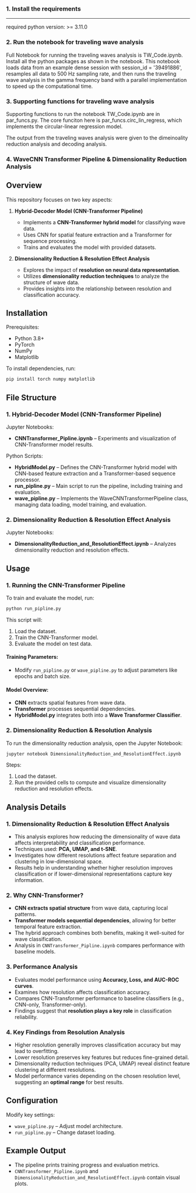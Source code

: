 ### 1. Install the requirements
--------
required python version: >= 3.11.0

### 2. Run the notebook for traveling wave analysis
Full Notebook for running the traveling waves analysis is TW_Code.ipynb. Install all the python packages as shown in the notebook. This notebook loads data from an example dense session with session_id = '39491886', resamples all data to 500 Hz sampling rate, and then runs the traveling wave analysis in the gamma frequency band with a parallel implementation to speed up the computational time. 

### 3. Supporting functions for traveling wave analysis 
Supporting functions to run the notebook TW_Code.ipynb are in par_funcs.py. The core funciton here is par_funcs.circ_lin_regress, which implements the circular-linear regression model. 

The output from the traveling waves analysis were given to the dimeinoality reduction analysis and decoding analysis.
### 4. WaveCNN Transformer Pipeline & Dimensionality Reduction Analysis
Overview
--------
This repository focuses on two key aspects:

1. **Hybrid-Decoder Model (CNN-Transformer Pipeline)**
   - Implements a **CNN-Transformer hybrid model** for classifying wave data.
   - Uses CNN for spatial feature extraction and a Transformer for sequence processing.
   - Trains and evaluates the model with provided datasets.

2. **Dimensionality Reduction & Resolution Effect Analysis**
   - Explores the impact of **resolution on neural data representation**.
   - Utilizes **dimensionality reduction techniques** to analyze the structure of wave data.
   - Provides insights into the relationship between resolution and classification accuracy.

Installation
------------
Prerequisites:
- Python 3.8+
- PyTorch
- NumPy
- Matplotlib

To install dependencies, run:
```bash
pip install torch numpy matplotlib 
```

File Structure
--------------

### **1. Hybrid-Decoder Model (CNN-Transformer Pipeline)**
Jupyter Notebooks:
- **CNNTransformer_Pipline.ipynb** – Experiments and visualization of CNN-Transformer model results.

Python Scripts:
- **HybridModel.py** – Defines the CNN-Transformer hybrid model with CNN-based feature extraction and a Transformer-based sequence processor.
- **run_pipline.py** – Main script to run the pipeline, including training and evaluation.
- **wave_pipline.py** – Implements the WaveCNNTransformerPipeline class, managing data loading, model training, and evaluation.

### **2. Dimensionality Reduction & Resolution Effect Analysis**
Jupyter Notebooks:
- **DimensionalityReduction_and_ResolutionEffect.ipynb** – Analyzes dimensionality reduction and resolution effects.

Usage
-----

### **1. Running the CNN-Transformer Pipeline**
To train and evaluate the model, run:
```bash
python run_pipline.py
```
This script will:
1. Load the dataset.
2. Train the CNN-Transformer model.
3. Evaluate the model on test data.

#### Training Parameters:
- Modify `run_pipline.py` or `wave_pipline.py` to adjust parameters like epochs and batch size.

#### Model Overview:
- **CNN** extracts spatial features from wave data.
- **Transformer** processes sequential dependencies.
- **HybridModel.py** integrates both into a **Wave Transformer Classifier**.

### **2. Dimensionality Reduction & Resolution Analysis**
To run the dimensionality reduction analysis, open the Jupyter Notebook:
```bash
jupyter notebook DimensionalityReduction_and_ResolutionEffect.ipynb
```
Steps:
1. Load the dataset.
2. Run the provided cells to compute and visualize dimensionality reduction and resolution effects.

Analysis Details
----------------

### **1. Dimensionality Reduction & Resolution Effect Analysis**
- This analysis explores how reducing the dimensionality of wave data affects interpretability and classification performance.
- Techniques used: **PCA, UMAP, and t-SNE**.
- Investigates how different resolutions affect feature separation and clustering in low-dimensional space.
- Results help in understanding whether higher resolution improves classification or if lower-dimensional representations capture key information.

### **2. Why CNN-Transformer?**
- **CNN extracts spatial structure** from wave data, capturing local patterns.
- **Transformer models sequential dependencies**, allowing for better temporal feature extraction.
- The hybrid approach combines both benefits, making it well-suited for wave classification.
- Analysis in `CNNTransformer_Pipline.ipynb` compares performance with baseline models.

### **3. Performance Analysis**
- Evaluates model performance using **Accuracy, Loss, and AUC-ROC curves**.
- Examines how resolution affects classification accuracy.
- Compares CNN-Transformer performance to baseline classifiers (e.g., CNN-only, Transformer-only).
- Findings suggest that **resolution plays a key role** in classification reliability.

### **4. Key Findings from Resolution Analysis**
- Higher resolution generally improves classification accuracy but may lead to overfitting.
- Lower resolution preserves key features but reduces fine-grained detail.
- Dimensionality reduction techniques (PCA, UMAP) reveal distinct feature clustering at different resolutions.
- Model performance varies depending on the chosen resolution level, suggesting an **optimal range** for best results.

Configuration
-------------
Modify key settings:
- `wave_pipline.py` – Adjust model architecture.
- `run_pipline.py` – Change dataset loading.

Example Output
--------------
- The pipeline prints training progress and evaluation metrics.
- `CNNTransformer_Pipline.ipynb` and `DimensionalityReduction_and_ResolutionEffect.ipynb` contain visual plots.

